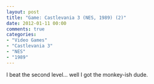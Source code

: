 ```yaml
---
layout: post
title: "Game: Castlevania 3 (NES, 1989) (2)"
date: 2012-01-11 00:00
comments: true
categories:
- "Video Games"
- "Castlevania 3"
- "NES"
- "1989"
---
```


I beat the second level... well I got the monkey-ish dude.    
